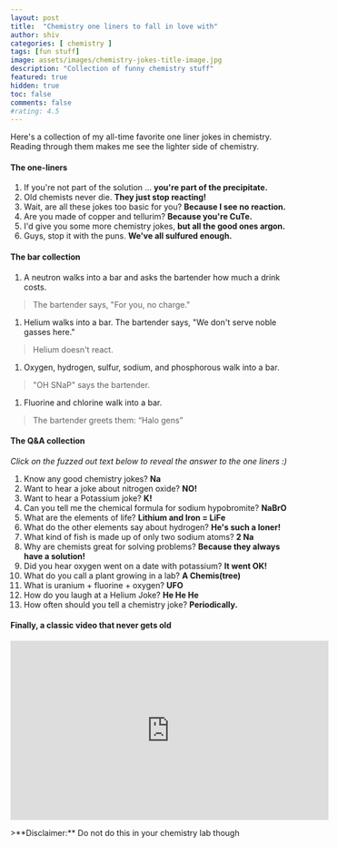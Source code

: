 ```yaml
---
layout: post
title:  "Chemistry one liners to fall in love with"
author: shiv
categories: [ chemistry ]
tags: [fun stuff]
image: assets/images/chemistry-jokes-title-image.jpg
description: "Collection of funny chemistry stuff"
featured: true
hidden: true
toc: false
comments: false
#rating: 4.5
---
```

Here's a collection of my all-time favorite one liner jokes in chemistry. Reading through them makes me see the lighter side of chemistry. 

#### The one-liners
1. If you're not part of the solution … <b>you're part of the precipitate.</b>
1. Old chemists never die. <b>They just stop reacting!</b>
1. Wait, are all these jokes too basic for you? <b>Because I see no reaction.</b>
1. Are you made of copper and tellurim? <b>Because you're CuTe.</b>
1. I'd give you some more chemistry jokes, <b>but all the good ones argon.</b>
1. Guys, stop it with the puns. <b>We've all sulfured enough.</b>

#### The bar collection
1. A neutron walks into a bar and asks the bartender how much a drink costs.
>The bartender says, "For you, no charge."
1. Helium walks into a bar. The bartender says, "We don't serve noble gasses here." 
>Helium doesn't react.
1. Oxygen, hydrogen, sulfur, sodium, and phosphorous walk into a bar.
>"OH SNaP" says the bartender.
1. Fluorine and chlorine walk into a bar. 
>The bartender greets them: “Halo gens”

#### The Q&A collection
_Click on the fuzzed out text below to reveal the answer to the one liners :)_

1. Know any good chemistry jokes? <span class="spoiler"><b>Na</b></span>
1. Want to hear a joke about nitrogen oxide? <span class="spoiler"><b>NO!</b></span>
1. Want to hear a Potassium joke? <span class="spoiler"><b>K!</b></span>
1. Can you tell me the chemical formula for sodium hypobromite? <span class="spoiler"><b>NaBrO</b></span>
1. What are the elements of life? <span class="spoiler"><b>Lithium and Iron = LiFe</b></span>
1. What do the other elements say about hydrogen? <span class="spoiler"><b>He's such a loner!</b></span>
1. What kind of fish is made up of only two sodium atoms? <span class="spoiler"><b>2 Na</b></span>
1. Why are chemists great for solving problems? <span class="spoiler"><b>Because they always have a solution!</b></span>
1. Did you hear oxygen went on a date with potassium? <span class="spoiler"><b>It went OK!</b></span>
1. What do you call a plant growing in a lab? <span class="spoiler"><b>A Chemis(tree)</b></span>
1. What is uranium + fluorine + oxygen? <span class="spoiler"><b>UFO</b></span>
1. How do you laugh at a Helium Joke? <span class="spoiler"><b>He He He</b></span>
1. How often should you tell a chemistry joke? <span class="spoiler"><b>Periodically.</b></span>

#### Finally, a classic video that never gets old
<p style="text-align:center">
<iframe width="560" height="315" src="https://www.youtube.com/embed/6aK2CKrdjbE?start=6&amp;showinfo=0" title="YouTube video player" frameborder="0" allowfullscreen></iframe>
</p>
>**Disclaimer:** Do not do this in your chemistry lab though